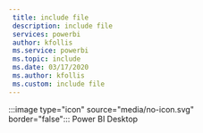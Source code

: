 ```yaml
---
 title: include file
 description: include file
 services: powerbi
 author: kfollis
 ms.service: powerbi
 ms.topic: include
 ms.date: 03/17/2020
 ms.author: kfollis
 ms.custom: include file
---
```


:::image type="icon" source="media/no-icon.svg" border="false":::&nbsp;Power&nbsp;BI&nbsp;Desktop